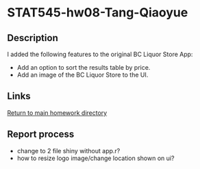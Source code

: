 # STAT545-hw08-Tang-Qiaoyue

## Description
I added the following features to the original BC Liquor Store App:
- Add an option to sort the results table by price.
- Add an image of the BC Liquor Store to the UI.


## Links

[]()

[Return to main homework directory](https://github.com/qiaoyuet/STAT545-hw-Tang-Qiaoyue)

## Report process
- change to 2 file shiny without app.r?
- how to resize logo image/change location shown on ui?